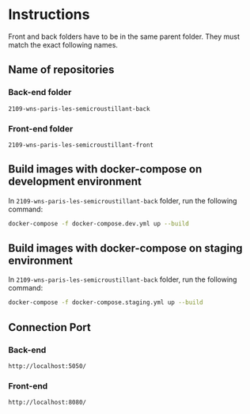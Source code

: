 # Instructions

Front and back folders have to be in the same parent folder.
They must match the exact following names.

## Name of repositories

### Back-end folder

`2109-wns-paris-les-semicroustillant-back`

### Front-end folder

`2109-wns-paris-les-semicroustillant-front`

## Build images with docker-compose on development environment

In `2109-wns-paris-les-semicroustillant-back` folder, run the following command:

```bash
docker-compose -f docker-compose.dev.yml up --build
```

## Build images with docker-compose on staging environment

In `2109-wns-paris-les-semicroustillant-back` folder, run the following command:

```bash
docker-compose -f docker-compose.staging.yml up --build
```

## Connection Port

### Back-end

`http://localhost:5050/`

### Front-end

`http://localhost:8080/`
